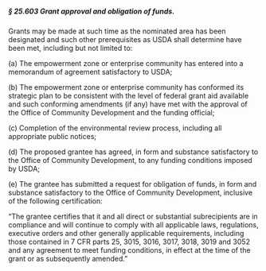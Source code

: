 ##### § 25.603 Grant approval and obligation of funds. #####

Grants may be made at such time as the nominated area has been designated and such other prerequisites as USDA shall determine have been met, including but not limited to:

(a) The empowerment zone or enterprise community has entered into a memorandum of agreement satisfactory to USDA;

(b) The empowerment zone or enterprise community has conformed its strategic plan to be consistent with the level of federal grant aid available and such conforming amendments (if any) have met with the approval of the Office of Community Development and the funding official;

(c) Completion of the environmental review process, including all appropriate public notices;

(d) The proposed grantee has agreed, in form and substance satisfactory to the Office of Community Development, to any funding conditions imposed by USDA;

(e) The grantee has submitted a request for obligation of funds, in form and substance satisfactory to the Office of Community Development, inclusive of the following certification:

“The grantee certifies that it and all direct or substantial subrecipients are in compliance and will continue to comply with all applicable laws, regulations, executive orders and other generally applicable requirements, including those contained in 7 CFR parts 25, 3015, 3016, 3017, 3018, 3019 and 3052 and any agreement to meet funding conditions, in effect at the time of the grant or as subsequently amended.”